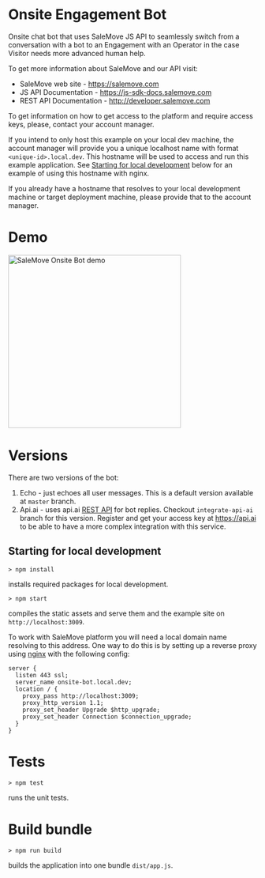 # Onsite Engagement Bot

Onsite chat bot that uses SaleMove JS API to seamlessly switch from a conversation with a bot to an Engagement with an
Operator in the case Visitor needs more advanced human help.

To get more information about SaleMove and our API visit:

* SaleMove web site - https://salemove.com
* JS API Documentation - https://js-sdk-docs.salemove.com
* REST API Documentation - http://developer.salemove.com


To get information on how to get access to the platform and require access keys, please, contact your account manager.

If you intend to only host this example on your local dev machine, the account manager will provide you a unique localhost name with format `<unique-id>.local.dev`.
This hostname will be used to access and run this example application.
See [Starting for local development](starting-for-local-development) below for an example of using this hostname with nginx.

If you already have a hostname that resolves to your local development machine or target deployment machine, please provide that to the account manager.

# Demo

<img src="https://github.com/salemove/onsite-bot-app/raw/master/demo.gif" alt="SaleMove Onsite Bot demo" width="350">

# Versions

There are two versions of the bot:

1. Echo - just echoes all user messages. This is a default version available at `master` branch.
2. Api.ai - uses api.ai [REST API](https://docs.api.ai/docs/reference) for bot replies. Checkout `integrate-api-ai` branch for this version.
Register and get your access key at https://api.ai to be able to have a more complex integration with this service.

## Starting for local development

`> npm install`

installs required packages for local development.

`> npm start`

compiles the static assets and serve them and the example site on `http://localhost:3009`.

To work with SaleMove platform you will need a local domain name resolving to this address. One way to do this is
by setting up a reverse proxy using [nginx](http://nginx.org/en/docs/install.html) with the following config:

```nginx
server {
  listen 443 ssl;
  server_name onsite-bot.local.dev;
  location / {
    proxy_pass http://localhost:3009;
    proxy_http_version 1.1;
    proxy_set_header Upgrade $http_upgrade;
    proxy_set_header Connection $connection_upgrade;
  }
}
```

# Tests

`> npm test`

runs the unit tests.

# Build bundle

`> npm run build`

builds the application into one bundle `dist/app.js`.
